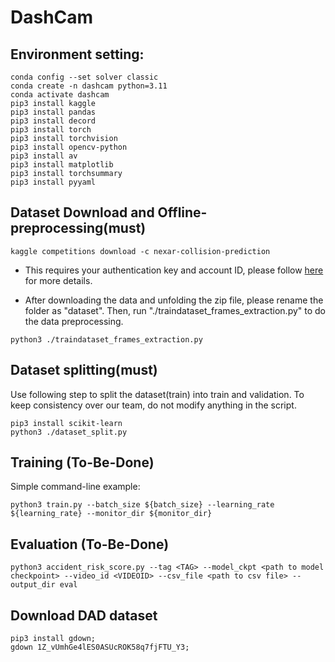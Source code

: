 # DashCam
## Environment setting:

```
conda config --set solver classic
conda create -n dashcam python=3.11
conda activate dashcam
pip3 install kaggle
pip3 install pandas
pip3 install decord 
pip3 install torch 
pip3 install torchvision
pip3 install opencv-python
pip3 install av  
pip3 install matplotlib 
pip3 install torchsummary
pip3 install pyyaml
```

## Dataset Download and Offline-preprocessing(must)
```
kaggle competitions download -c nexar-collision-prediction
```
* This requires your authentication key and account ID, please follow [here](https://github.com/Kaggle/kaggle-api#download-dataset-files) for more details.

* After downloading the data and unfolding the zip file, please rename the folder as "dataset". Then, run "./traindataset_frames_extraction.py" to do the data preprocessing.
```
python3 ./traindataset_frames_extraction.py
```
## Dataset splitting(must)
Use following step to split the dataset(train) into train and validation. To keep consistency over our team, do not modify anything in the script.
```
pip3 install scikit-learn
python3 ./dataset_split.py
``` 


## Training (To-Be-Done)
Simple command-line example:
```
python3 train.py --batch_size ${batch_size} --learning_rate ${learning_rate} --monitor_dir ${monitor_dir} 
```

## Evaluation (To-Be-Done)
```
python3 accident_risk_score.py --tag <TAG> --model_ckpt <path to model checkpoint> --video_id <VIDEOID> --csv_file <path to csv file> --output_dir eval
```

## Download DAD dataset
```
pip3 install gdown;
gdown 1Z_vUmhGe4lES0ASUcROK58q7fjFTU_Y3;
```